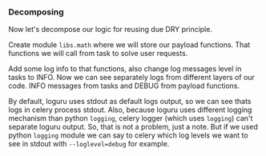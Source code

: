 ### Decomposing

Now let's decompose our logic for reusing due DRY principle.

Create module `libs.math` where we will store our payload functions. That 
functions we will call from task to solve user requests.

Add some log info to that functions, also change log messages level in 
tasks to INFO. Now we can see separately logs from different layers of our code.
INFO messages from tasks and DEBUG from payload functions.

By default, loguru uses stdout as default logs output, so we can see thats logs in 
celery process stdout. Also, because loguru uses different logging mechanism than 
python `logging`, celery logger (which uses `logging`) can't separate loguru output.
So, that is not a problem, just a note. But if we used python `logging` module
we can say to celery which log levels we want to see in stdout with 
`--loglevel=debug` for example.